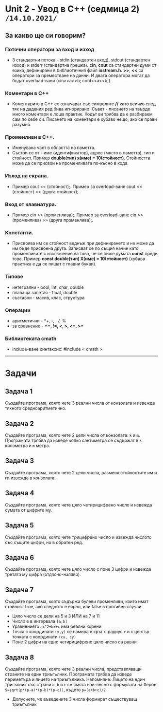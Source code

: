 # Unit 2 - Увод в C++ (седмица 2) `/14.10.2021/`

## За какво ще си говорим?
### Поточни оператори за вход и изход 
* 3 стандартни потока - stdin (стандартен вход), stdout (стандартен изход) и stderr (стандартна грешка). **cin**, **cout** са стандартни думи от езика, дефинирани в библиотечния файл **iostream.h**. **>>**, **<<** са оператори за преместване на данни. И двата оператора могат да бъдат overload-вани (cin>>a>>b; cout<<a<<b;).
### Коментари в C++ 
* Коментарите в C++ се означават със символите **//** като всичко след тях на дадения ред бива игнорирано. Съвет - писането на твърде много коментари е лоша практик. Кодът ви трябва да е разбираем сам по себе си. Писането на коментари е хубаво нещо, ако се прави разумно.
### Променливи в C++.
* Именувана част в областта на паметта.
* Състои се от - име (идентификатор), адрес (място в паметта), тип и стойност. Пример **double(тип) x(име) = 10(стойност)**. Стойността може да се присвои на променливата по-късно в кода.
### Изход на екрана. 
* Пример cout << (стойност);. Пример за overload-ване cout << (стойност) << (друга стойност);.
### Вход от клавиатура.
*  Пример cin >> (променлива);. Пример за overload-ване cin >> (променлива) >> (друга променлива);.
### Константи.
* Присвоява им се стойнoст веднъж при дефинирането и не може да им бъде присвоена друга. Записват се по същия начин като променливите с изключение на това, че се пише думата **const** преди това. Пример **const double(тип) X(име) = 10(стойност)** (хубава практика е да се пишат с главни букви).
### Типове
* интегрални - bool, int, char, double
* плаваща запетая - float, double
* съставни - масив, клас, структура
### Операции
* аритметични - **+, -, *, /, %**
* за сравнение - **==, !=, <, >, <=, >=**
### Библиотеката cmath
* include-ване синтаксис: #include < cmath > 
<hr>
<h1>Задачи</h1>

## Задача 1
Създайте програма, която чете 3 реални числа от конзолата и извежда тяхното средноаритметично.

## Задача 2
Създайте програма, която чете 2 цели числа от конзолата: `k` и `m`.
Програмата трябва да изведе колко сантиметра се съдържат в `k` километра и `m` метра.

## Задача 3
Създайте програма, която чете 2 цели числа, разменя стойностите им и ги извежда в конзолата.

## Задача 4
Създайте програма, която чете цяло четирицифрено число и извежда сумата от цифрите му.

## Задача 5
Създайте програма, която чете трицифрено число и извежда числото със същите цифри, но в обратен ред.

## Задача 6
Създайте програма, която чете цяло число с поне 3 цифри и извежда третата му цифра (отдясно-наляво).

## Задача 7
Създайте програма, която съдържа булеви променливи, които имат стойност true, ако следното е вярно, или false в противен случай:
* Цяло число се дели на 5 и 3 ИЛИ на 7 и 11
* Число е в интервала `[a,b]`
* Уравнението `ax^2+bx+c` има реални корени
* Точка с координати `(x,y)` се намира в кръг с радиус `r` и с център точката с координати `(cx, cy)`
* Поне 2 цифри на едно четирицифрено цяло число са равни 

## Задача 8
Създайте програма, която чете 3 реални числа, представляващи страните на един триъгълник. Програмата трябва да изведе
периметъра и лицето на триъгълника.
Напомняне: Лицето на един тригълник със страни `a`, `b` и `c` се смята най-лесно с формулата на Херон:
`S=sqrt(p*(p-a)*(p-b)*(p-c))`, където `p=(a+b+c)/2`
* Допуснете, че въведените 3 числа формират съществуващ триъгълник